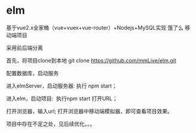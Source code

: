 # elm
 基于vue2.x全家桶（vue+vuex+vue-router）+Nodejs+MySQL实现 饿了么 移动端项目
 
 采用前后端分离
 
 首先，将项目clone到本地
 git clone https://github.com/mmLive/elm.git
 
 
 配置数据库，启动服务 
 
 进入elmServer，启动服务器: 执行 npm start；
 
 进入elm，启动项目:  执行npm start 打开URL；
 
 打开浏览器，输入url; 打开浏览器中移动端模拟器，即可查看项目效果。
 

项目中存在不足之处，见后续优化。。。
 
 


